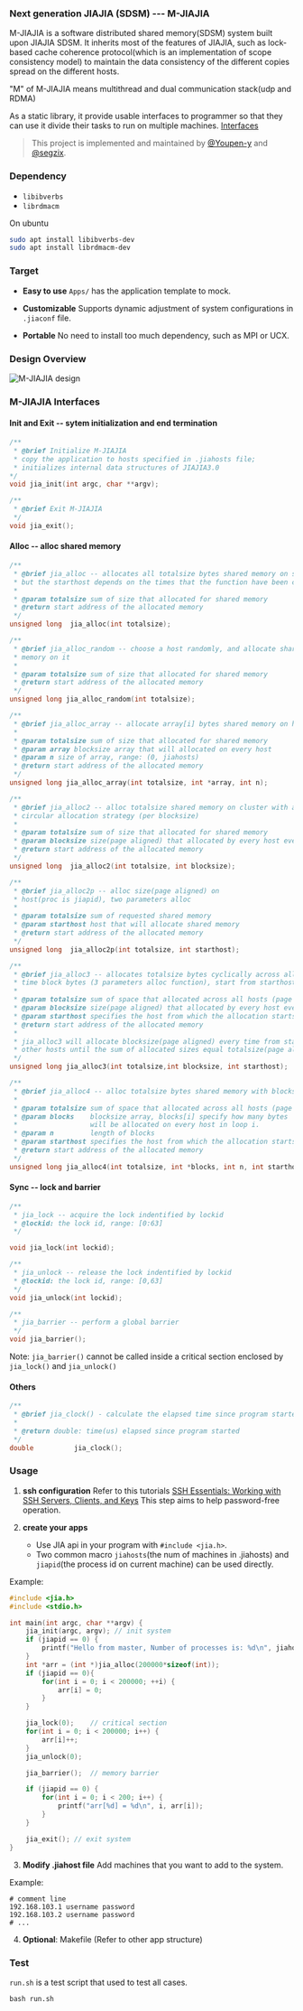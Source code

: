 ### Next generation JIAJIA (SDSM) --- M-JIAJIA
M-JIAJIA is a software distributed shared memory(SDSM) system built upon JIAJIA SDSM. It inherits most of the features of JIAJIA, such as lock-based cache coherence protocol(which is an implementation of scope consistency model) to maintain the data consistency of the different copies spread on the different hosts.

"M" of M-JIAJIA means multithread and dual communication stack(udp and RDMA)

As a static library, it provide usable interfaces to programmer so that they can use it divide their tasks to run on multiple machines. [Interfaces](#jiajia30-interfaces)

> This project is implemented and maintained by [@Youpen-y](https://github.com/Youpen-y) and [@segzix](https://github.com/segzix).

### Dependency
- `libibverbs`
- `librdmacm`

On ubuntu
```bash
sudo apt install libibverbs-dev
sudo apt install librdmacm-dev
```

### Target
- **Easy to use** `Apps/` has the application template to mock.

- **Customizable** Supports dynamic adjustment of system configurations in `.jiaconf` file.

- **Portable** No need to install too much dependency, such as MPI or UCX.

### Design Overview
![M-JIAJIA design](./M-JIAJIA-design.png)

### M-JIAJIA Interfaces

#### Init and Exit -- sytem initialization and end termination
```c
/**
 * @brief Initialize M-JIAJIA
 * copy the application to hosts specified in .jiahosts file; 
 * initializes internal data structures of JIAJIA3.0
*/
void jia_init(int argc, char **argv);

/**
 * @brief Exit M-JIAJIA
 */
void jia_exit();
```
#### Alloc -- alloc shared memory

```c
/**
 * @brief jia_alloc -- allocates all totalsize bytes shared memory on starthost, 
 * but the starthost depends on the times that the function have been called.
 * 
 * @param totalsize sum of size that allocated for shared memory
 * @return start address of the allocated memory
 */
unsigned long  jia_alloc(int totalsize);

/**
 * @brief jia_alloc_random -- choose a host randomly, and allocate shared
 * memory on it
 * 
 * @param totalsize sum of size that allocated for shared memory
 * @return start address of the allocated memory
 */
unsigned long jia_alloc_random(int totalsize);

/**
 * @brief jia_alloc_array -- allocate array[i] bytes shared memory on host i 
 * 
 * @param totalsize sum of size that allocated for shared memory
 * @param array blocksize array that will allocated on every host
 * @param n size of array, range: (0, jiahosts)
 * @return start address of the allocated memory
 */
unsigned long jia_alloc_array(int totalsize, int *array, int n);

/**
 * @brief jia_alloc2 -- alloc totalsize shared memory on cluster with a 
 * circular allocation strategy (per blocksize)
 * 
 * @param totalsize sum of size that allocated for shared memory
 * @param blocksize size(page aligned) that allocated by every host every time
 * @return start address of the allocated memory 
 */
unsigned long  jia_alloc2(int totalsize, int blocksize);

/**
 * @brief jia_alloc2p -- alloc size(page aligned) on
 * host(proc is jiapid), two parameters alloc
 *
 * @param totalsize sum of requested shared memory
 * @param starthost host that will allocate shared memory
 * @return start address of the allocated memory
 */
unsigned long  jia_alloc2p(int totalsize, int starthost);

/**
 * @brief jia_alloc3 -- allocates totalsize bytes cyclically across all hosts, each
 * time block bytes (3 parameters alloc function), start from starthost.
 *
 * @param totalsize sum of space that allocated across all hosts (page aligned)
 * @param blocksize size(page aligned) that allocated by every host every time
 * @param starthost specifies the host from which the allocation starts
 * @return start address of the allocated memory
 *
 * jia_alloc3 will allocate blocksize(page aligned) every time from starthost to
 * other hosts until the sum of allocated sizes equal totalsize(page aligned)
 */
unsigned long jia_alloc3(int totalsize,int blocksize, int starthost);

/**
 * @brief jia_alloc4 -- alloc totalsize bytes shared memory with blocks array
 *
 * @param totalsize sum of space that allocated across all hosts (page aligned)
 * @param blocks    blocksize array, blocks[i] specify how many bytes 
 *                  will be allocated on every host in loop i.
 * @param n 		length of blocks
 * @param starthost specifies the host from which the allocation starts
 * @return start address of the allocated memory
 */
unsigned long jia_alloc4(int totalsize, int *blocks, int n, int starthost);
```



#### Sync -- lock and barrier

```c
/**
 * jia_lock -- acquire the lock indentified by lockid
 * @lockid: the lock id, range: [0:63]
 */

void jia_lock(int lockid);
```

```c
/**
 * jia_unlock -- release the lock indentified by lockid
 * @lockid: the lock id, range: [0,63]
 */
void jia_unlock(int lockid);
```

```c
/**
 * jia_barrier -- perform a global barrier
 */
void jia_barrier();
```
Note: `jia_barrier()` cannot be called inside a critical section enclosed by `jia_lock()` and `jia_unlock()`

#### Others
```c
/**
 * @brief jia_clock() - calculate the elapsed time since program started
 *
 * @return double: time(us) elapsed since program started
 */
double          jia_clock();
```

### Usage
1. **ssh configuration**
Refer to this tutorials [SSH Essentials: Working with SSH Servers, Clients, and Keys](https://www.digitalocean.com/community/tutorials/ssh-essentials-working-with-ssh-servers-clients-and-keys#allowing-root-access-for-specific-commands)
This step aims to help password-free operation.

2. **create your apps**
    - Use JIA api in your program with `#include <jia.h>`.
    - Two common macro `jiahosts`(the num of machines in .jiahosts) and `jiapid`(the process id on current machine) can be used directly.

Example:
```c
#include <jia.h>
#include <stdio.h>

int main(int argc, char **argv) {
    jia_init(argc, argv); // init system
    if (jiapid == 0) {
        printf("Hello from master, Number of processes is: %d\n", jiahosts);
    }
    int *arr = (int *)jia_alloc(200000*sizeof(int));
    if (jiapid == 0){
        for(int i = 0; i < 200000; ++i) {
            arr[i] = 0;
        }
    }

    jia_lock(0);    // critical section
    for(int i = 0; i < 200000; i++) {
        arr[i]++;
    }
    jia_unlock(0);

    jia_barrier();  // memory barrier

    if (jiapid == 0) {
        for(int i = 0; i < 200; i++) {
            printf("arr[%d] = %d\n", i, arr[i]);
        }
    }

    jia_exit(); // exit system
}
```

3. **Modify .jiahost file**
Add machines that you want to add to the system.

Example:
```
# comment line
192.168.103.1 username password
192.168.103.2 username password
# ...
```

4. **Optional**: Makefile (Refer to other app structure)


### Test
`run.sh` is a test script that used to test all cases.

```
bash run.sh
```